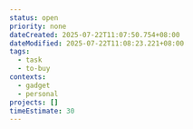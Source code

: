 ```yaml
---
status: open
priority: none
dateCreated: 2025-07-22T11:07:50.754+08:00
dateModified: 2025-07-22T11:08:23.221+08:00
tags:
  - task
  - to-buy
contexts:
  - gadget
  - personal
projects: []
timeEstimate: 30
---
```


